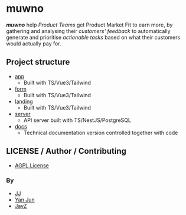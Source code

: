# muwno
***muwno*** help *Product Teams* get Product Market Fit to earn more, by gathering and analysing their *customers' feedback* to automatically generate and prioritise *actionable tasks* based on what their customers would actually pay for.

## Project structure
- [app](./app/README.md)
    - Built with TS/Vue3/Tailwind
- [form](./form/README.md)
    - Built with TS/Vue3/Tailwind
- [landing](./landing/README.md)
    - Built with TS/Vue3/Tailwind
- [server](./server/README.md)
    - API server built with TS/NestJS/PostgreSQL
- [docs](./docs/README.md)
    - Technical documentation version controlled together with code


## LICENSE / Author / Contributing
- [AGPL License](./LICENSE)

### By
- [JJ](https://github.com/Jaimeloeuf)
- [Yan Jun](https://github.com/yanjunn)
- [JayZ](https://github.com/MysteryGenius)